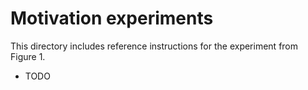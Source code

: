# Motivation experiments

This directory includes reference instructions for the experiment from Figure 1.
- TODO